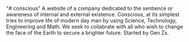 "# conscious" 
A website of a company dedicated to the sentience or awareness of internal and external existence.
Conscious, at its simplest tries to improve life of modern day man by using Science, Technology, Engineering and Math.
We seek to collabrate with all who wish to change the face of the Earth to secure a brighter future. 
Started by Gen Zs.
